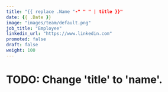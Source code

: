 ```yaml
---
title: "{{ replace .Name "-" " " | title }}"
date: {{ .Date }}
image: "images/team/default.png"
job_title: "Employee"
linkedin_url: "https://www.linkedin.com"
promoted: false
draft: false
weight: 100
---
```


# TODO: Change 'title' to 'name'.
